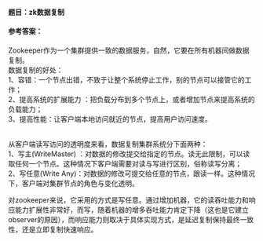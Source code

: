 #### **题目**：zk数据复制

#### **参考答案**：

Zookeeper作为一个集群提供一致的数据服务，自然，它要在所有机器间做数据复制。
<br/>
数据复制的好处： 
<br/>
1、容错：一个节点出错，不致于让整个系统停止工作，别的节点可以接管它的工作； 
<br/>
2、提高系统的扩展能力 ：把负载分布到多个节点上，或者增加节点来提高系统的负载能力； 
<br/>
3、提高性能：让客户端本地访问就近的节点，提高用户访问速度。
<br/>
<br/>

从客户端读写访问的透明度来看，数据复制集群系统分下面两种： 
<br/>
1、写主(WriteMaster) ：对数据的修改提交给指定的节点。读无此限制，可以读取任何一个节点。这种情况下客户端需要对读与写进行区别，俗称读写分离； 
<br/>
2、写任意(Write Any)：对数据的修改可提交给任意的节点，跟读一样。这种情况下，客户端对集群节点的角色与变化透明。
<br/>

对zookeeper来说，它采用的方式是写任意。通过增加机器，它的读吞吐能力和响应能力扩展性非常好，而写，随着机器的增多吞吐能力肯定下降（这也是它建立observer的原因），而响应能力则取决于具体实现方式，是延迟复制保持最终一致性，还是立即复制快速响应。
